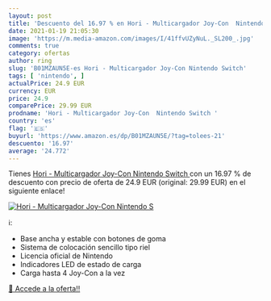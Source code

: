 ```yaml
---
layout: post
title: 'Descuento del 16.97 % en Hori - Multicargador Joy-Con  Nintendo S'
date: 2021-01-19 21:05:30
image: 'https://m.media-amazon.com/images/I/41ffvUZyNuL._SL200_.jpg'
comments: true
category: ofertas
author: ring
slug: 'B01MZAUN5E-es Hori - Multicargador Joy-Con Nintendo Switch'
tags: [ 'nintendo', ]
actualPrice: 24.9 EUR
currency: EUR
price: 24.9
comparePrice: 29.99 EUR
prodname: 'Hori - Multicargador Joy-Con  Nintendo Switch '
country: 'es'
flag: '🇪🇸'
buyurl: 'https://www.amazon.es/dp/B01MZAUN5E/?tag=tolees-21'
descuento: '16.97'
average: '24.772'
---
```


Tienes [Hori - Multicargador Joy-Con  Nintendo Switch ](https://www.amazon.es/dp/B01MZAUN5E/?tag=tolees-21) con un 16.97 % de descuento con precio de oferta de 24.9 EUR (original: 29.99 EUR) en el siguiente enlace!

[![Hori - Multicargador Joy-Con  Nintendo S](https://m.media-amazon.com/images/I/41ffvUZyNuL._SL200_.jpg)](https://www.amazon.es/dp/B01MZAUN5E/?tag=tolees-21)

ℹ️:

- Base ancha y estable con botones de goma
- Sistema de colocación sencillo tipo riel
- Licencia oficial de Nintendo
- Indicadores LED de estado de carga
- Carga hasta 4 Joy-Con a la vez

[🛒 Accede a la oferta!!](https://www.amazon.es/dp/B01MZAUN5E/?tag=tolees-21)
